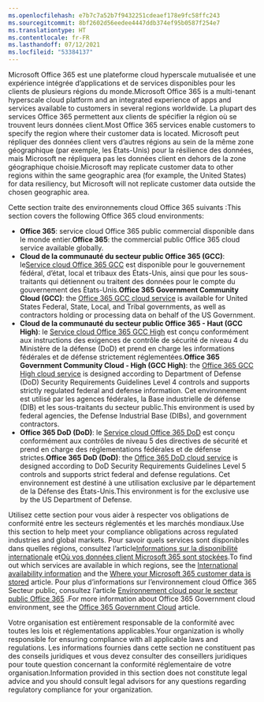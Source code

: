 ```yaml
---
ms.openlocfilehash: e7b7c7a52b7f9432251cdeaef178e9fc58ffc243
ms.sourcegitcommit: 8bf2602d56eedee4447ddb374ef95b0587f254e7
ms.translationtype: HT
ms.contentlocale: fr-FR
ms.lasthandoff: 07/12/2021
ms.locfileid: "53384137"
---
```

<!-- This file is a part of all Office 365 compliance offering topics. Please coordinate with Robert Mazzoli (robmazz) for any changes.-->

<span data-ttu-id="17c18-101">Microsoft Office 365 est une plateforme cloud hyperscale mutualisée et une expérience intégrée d’applications et de services disponibles pour les clients de plusieurs régions du monde.</span><span class="sxs-lookup"><span data-stu-id="17c18-101">Microsoft Office 365 is a multi-tenant hyperscale cloud platform and an integrated experience of apps and services available to customers in several regions worldwide.</span></span> <span data-ttu-id="17c18-102">La plupart des services Office 365 permettent aux clients de spécifier la région où se trouvent leurs données client.</span><span class="sxs-lookup"><span data-stu-id="17c18-102">Most Office 365 services enable customers to specify the region where their customer data is located.</span></span> <span data-ttu-id="17c18-103">Microsoft peut répliquer des données client vers d’autres régions au sein de la même zone géographique (par exemple, les États-Unis) pour la résilience des données, mais Microsoft ne répliquera pas les données client en dehors de la zone géographique choisie.</span><span class="sxs-lookup"><span data-stu-id="17c18-103">Microsoft may replicate customer data to other regions within the same geographic area (for example, the United States) for data resiliency, but Microsoft will not replicate customer data outside the chosen geographic area.</span></span>

<span data-ttu-id="17c18-104">Cette section traite des environnements cloud Office 365 suivants :</span><span class="sxs-lookup"><span data-stu-id="17c18-104">This section covers the following Office 365 cloud environments:</span></span>

- <span data-ttu-id="17c18-105">**Office 365**: service cloud Office 365 public commercial disponible dans le monde entier.</span><span class="sxs-lookup"><span data-stu-id="17c18-105">**Office 365**: the commercial public Office 365 cloud service available globally.</span></span>
- <span data-ttu-id="17c18-106">**Cloud de la communauté du secteur public Office 365 (GCC)**: le[Service cloud Office 365 GCC](/office365/servicedescriptions/office-365-platform-service-description/office-365-us-government/gcc) est disponible pour le gouvernement fédéral, d’état, local et tribaux des États-Unis, ainsi que pour les sous-traitants qui détiennent ou traitent des données pour le compte du gouvernement des États-Unis.</span><span class="sxs-lookup"><span data-stu-id="17c18-106">**Office 365 Government Community Cloud (GCC)**: the [Office 365 GCC cloud service](/office365/servicedescriptions/office-365-platform-service-description/office-365-us-government/gcc) is available for United States Federal, State, Local, and Tribal governments, as well as contractors holding or processing data on behalf of the US Government.</span></span>
- <span data-ttu-id="17c18-107">**Cloud de la communauté du secteur public Office 365 - Haut (GCC High)**: le [Service cloud Office 365 GCC High](/office365/servicedescriptions/office-365-platform-service-description/office-365-us-government/gcc-high-and-dod) est conçu conformément aux instructions des exigences de contrôle de sécurité de niveau 4 du Ministère de la défense (DoD) et prend en charge les informations fédérales et de défense strictement réglementées.</span><span class="sxs-lookup"><span data-stu-id="17c18-107">**Office 365 Government Community Cloud - High (GCC High)**: the [Office 365 GCC High cloud service](/office365/servicedescriptions/office-365-platform-service-description/office-365-us-government/gcc-high-and-dod) is designed according to Department of Defense (DoD) Security Requirements Guidelines Level 4 controls and supports strictly regulated federal and defense information.</span></span> <span data-ttu-id="17c18-108">Cet environnement est utilisé par les agences fédérales, la Base industrielle de défense (DIB) et les sous-traitants du secteur public.</span><span class="sxs-lookup"><span data-stu-id="17c18-108">This environment is used by federal agencies, the Defense Industrial Base (DIBs), and government contractors.</span></span>
- <span data-ttu-id="17c18-109">**Office 365 DoD (DoD)**: le [Service cloud Office 365 DoD](/office365/servicedescriptions/office-365-platform-service-description/office-365-us-government/gcc-high-and-dod) est conçu conformément aux contrôles de niveau 5 des directives de sécurité et prend en charge des réglementations fédérales et de défense strictes.</span><span class="sxs-lookup"><span data-stu-id="17c18-109">**Office 365 DoD (DoD)**: the [Office 365 DoD cloud service](/office365/servicedescriptions/office-365-platform-service-description/office-365-us-government/gcc-high-and-dod) is designed according to DoD Security Requirements Guidelines Level 5 controls and supports strict federal and defense regulations.</span></span> <span data-ttu-id="17c18-110">Cet environnement est destiné à une utilisation exclusive par le département de la Défense des États-Unis.</span><span class="sxs-lookup"><span data-stu-id="17c18-110">This environment is for the exclusive use by the US Department of Defense.</span></span>

<span data-ttu-id="17c18-111">Utilisez cette section pour vous aider à respecter vos obligations de conformité entre les secteurs réglementés et les marchés mondiaux.</span><span class="sxs-lookup"><span data-stu-id="17c18-111">Use this section to help meet your compliance obligations across regulated industries and global markets.</span></span> <span data-ttu-id="17c18-112">Pour savoir quels services sont disponibles dans quelles régions, consultez l’article[Informations sur la disponibilité internationale](https://products.office.com/business/international-availability) et[Où vos données client Microsoft 365 sont stockées](/microsoft-365/enterprise/o365-data-locations).</span><span class="sxs-lookup"><span data-stu-id="17c18-112">To find out which services are available in which regions, see the [International availability information](https://products.office.com/business/international-availability) and the [Where your Microsoft 365 customer data is stored](/microsoft-365/enterprise/o365-data-locations) article.</span></span> <span data-ttu-id="17c18-113">Pour plus d’informations sur l’environnement cloud Office 365 Secteur public, consultez l’article [Environnement cloud pour le secteur public Office 365](/office365/servicedescriptions/office-365-platform-service-description/office-365-us-government/office-365-us-government) .</span><span class="sxs-lookup"><span data-stu-id="17c18-113">For more information about Office 365 Government cloud environment, see the [Office 365 Government Cloud](/office365/servicedescriptions/office-365-platform-service-description/office-365-us-government/office-365-us-government) article.</span></span>

<span data-ttu-id="17c18-114">Votre organisation est entièrement responsable de la conformité avec toutes les lois et réglementations applicables.</span><span class="sxs-lookup"><span data-stu-id="17c18-114">Your organization is wholly responsible for ensuring compliance with all applicable laws and regulations.</span></span> <span data-ttu-id="17c18-115">Les informations fournies dans cette section ne constituent pas des conseils juridiques et vous devez consulter des conseillers juridiques pour toute question concernant la conformité réglementaire de votre organisation.</span><span class="sxs-lookup"><span data-stu-id="17c18-115">Information provided in this section does not constitute legal advice and you should consult legal advisors for any questions regarding regulatory compliance for your organization.</span></span>
